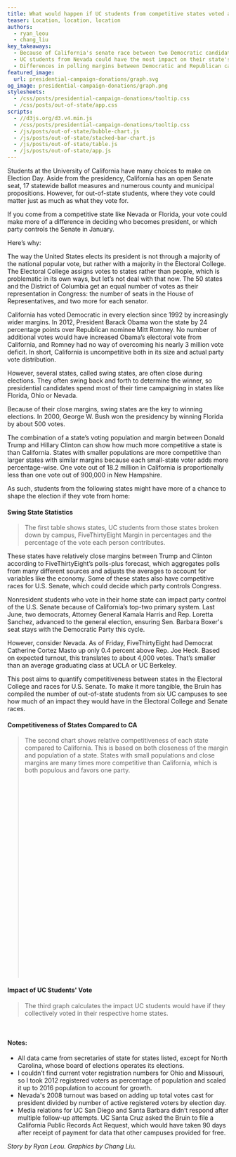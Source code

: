 ```yaml
---
title: What would happen if UC students from competitive states voted at home this November?
teaser: Location, location, location
authors:
  - ryan_leou
  - chang_liu
key_takeaways:
  - Because of California's senate race between two Democratic candidates, all other states are more competitive. States with small populations and close margins, like New Hampshire, are several orders of magnitude more competitive. 
  - UC students from Nevada could have the most impact on their state's results because the state has close polling margins, relatively small population and more students relative to other states. 
  - Differences in polling margins between Democratic and Republican candidates in the presidential and Senate races mean students could potentially tip only one race one way without significantly affecting the other.
featured_image:
  url: presidential-campaign-donations/graph.svg
og_image: presidential-campaign-donations/graph.png
stylesheets:
  - /css/posts/presidential-campaign-donations/tooltip.css
  - /css/posts/out-of-state/app.css
scripts:
  - //d3js.org/d3.v4.min.js
  - /css/posts/presidential-campaign-donations/tooltip.css
  - /js/posts/out-of-state/bubble-chart.js
  - /js/posts/out-of-state/stacked-bar-chart.js
  - /js/posts/out-of-state/table.js
  - /js/posts/out-of-state/app.js
---
```



Students at the University of California have many choices to make on Election Day. Aside from the presidency, California has an open Senate seat, 17 statewide ballot measures and numerous county and municipal propositions. However, for out-of-state students, where they vote could matter just as much as what they vote for.

If you come from a competitive state like Nevada or Florida, your vote could make more of a difference in deciding who becomes president, or which party controls the Senate in January.

Here’s why:

The way the United States elects its president is not through a majority of the national popular vote, but rather with a majority in the Electoral College. The Electoral College assigns votes to states rather than people, which is problematic in its own ways, but let’s not deal with that now. The 50 states and the District of Columbia get an equal number of votes as their representation in Congress: the number of seats in the House of Representatives, and two more for each senator.

California has voted Democratic in every election since 1992 by increasingly wider margins. In 2012, President Barack Obama won the state by 24 percentage points over Republican nominee Mitt Romney. No number of additional votes would have increased Obama’s electoral vote from California, and Romney had no way of overcoming his nearly 3 million vote deficit. In short, California is uncompetitive both in its size and actual party vote distribution.

However, several states, called swing states, are often close during elections. They often swing back and forth to determine the winner, so presidential candidates spend most of their time campaigning in states like Florida, Ohio or Nevada.

Because of their close margins, swing states are the key to winning elections. In 2000, George W. Bush won the presidency by winning Florida by about 500 votes.

The combination of a state’s voting population and margin between Donald Trump and Hillary Clinton can show how much more competitive a state is than California. States with smaller populations are more competitive than larger states with similar margins because each small-state voter adds more percentage-wise. One vote out of 18.2 million in California is proportionally less than one vote out of 900,000 in New Hampshire.

As such, students from the following states might have more of a chance to shape the election if they vote from home:

#### Swing State Statistics
> The first table shows states, UC students from those states broken down by campus, FiveThirtyEight Margin in percentages and the percentage of the vote each person contributes.
<div id="table"></div>

These states have relatively close margins between Trump and Clinton according to FiveThirtyEight’s polls-plus forecast, which aggregates polls from many different sources and adjusts the averages to account for variables like the economy. Some of these states also have competitive races for U.S. Senate, which could decide which party controls Congress.

Nonresident students who vote in their home state can impact party control of the U.S. Senate because of California’s top-two primary system. Last June, two democrats, Attorney General Kamala Harris and Rep. Loretta Sanchez, advanced to the general election, ensuring Sen. Barbara Boxer's seat stays with the Democratic Party this cycle.

However, consider Nevada. As of Friday, FiveThirtyEight had Democrat Catherine Cortez Masto up only 0.4 percent above Rep. Joe Heck. Based on expected turnout, this translates to about 4,000 votes. That’s smaller than an average graduating class at UCLA or UC Berkeley.

This post aims to quantify competitiveness between states in the Electoral College and races for U.S. Senate. To make it more tangible, the Bruin has compiled the number of out-of-state students from six UC campuses to see how much of an impact they would have in the Electoral College and Senate races.

#### Competitiveness of States Compared to CA
> The second chart shows relative competitiveness of each state compared to California. This is based on both closeness of the margin and population of a state. States with small populations and close margins are many times more competitive than California, which is both populous and favors one party.
<svg width="640" height="640" id="bubble-chart"></svg>

#### Impact of UC Students' Vote
> The third graph calculates the impact UC students would have if they collectively voted in their respective home states.
<div id="stacked-bar-chart" style="margin-bottom: 50px;"></div>

#### Notes:
- All data came from secretaries of state for states listed, except for North Carolina, whose board of elections operates its elections.
- I couldn’t find current voter registration numbers for Ohio and Missouri, so I took 2012 registered voters as percentage of population and scaled it up to 2016 population to account for growth.
- Nevada's 2008 turnout was based on adding up total votes cast for president divided by number of active registered voters by election day.
- Media relations for UC San Diego and Santa Barbara didn’t respond after multiple follow-up attempts. UC Santa Cruz asked the Bruin to file a California Public Records Act Request, which would have taken 90 days after receipt of payment for data that other campuses provided for free.

*Story by Ryan Leou. Graphics by Chang Liu.*


